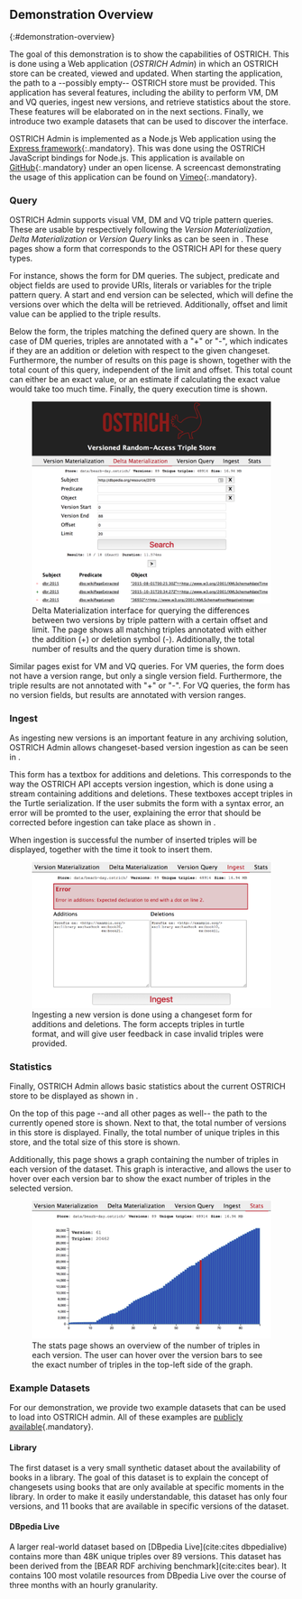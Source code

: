 ## Demonstration Overview
{:#demonstration-overview}

The goal of this demonstration is to show the capabilities of OSTRICH.
This is done using a Web application (_OSTRICH Admin_) in which an OSTRICH store can be created, viewed and updated.
When starting the application, the path to a --possibly empty-- OSTRICH store must be provided.
This application has several features, including the ability to perform VM, DM and VQ queries,
ingest new versions, and retrieve statistics about the store.
These features will be elaborated on in the next sections.
Finally, we introduce two example datasets that can be used to discover the interface.

OSTRICH Admin is implemented as a Node.js Web application using the [Express framework](https://expressjs.com/){:.mandatory}.
This was done using the OSTRICH JavaScript bindings for Node.js.
This application is available on [GitHub](https://github.com/rdfostrich/ostrich-admin){:.mandatory} under an open license.
A screencast demonstrating the usage of this application can be found on [Vimeo](https://vimeo.com/246792247){:.mandatory}.

### Query

OSTRICH Admin supports visual VM, DM and VQ triple pattern queries.
These are usable by respectively following the _Version Materialization_, _Delta Materialization_
or _Version Query_ links as can be seen in [](#demo-query).
These pages show a form that corresponds to the OSTRICH API for these query types.

For instance, [](#demo-query) shows the form for DM queries.
The subject, predicate and object fields are used to provide URIs, literals or variables for the triple pattern query.
A start and end version can be selected, which will define the versions over which the delta will be retrieved.
Additionally, offset and limit value can be applied to the triple results.

Below the form, the triples matching the defined query are shown.
In the case of DM queries, triples are annotated with a "+" or "-",
which indicates if they are an addition or deletion with respect to the given changeset.
Furthermore, the number of results on this page is shown, together with the total count of this query, independent of the limit and offset.
This total count can either be an exact value, or an estimate if calculating the exact value would take too much time.
Finally, the query execution time is shown.

<figure id="demo-query">
<img src="img/query.png" alt="[DM queries]">
<figcaption markdown="block">
Delta Materialization interface for querying the differences between
two versions by triple pattern with a certain offset and limit.
The page shows all matching triples annotated with either the addition (+) or deletion symbol (-).
Additionally, the total number of results and the query duration time is shown.
</figcaption>
</figure>

Similar pages exist for VM and VQ queries.
For VM queries, the form does not have a version range, but only a single version field.
Furthermore, the triple results are not annotated with "+" or "-".
For VQ queries, the form has no version fields, but results are annotated with version ranges.

### Ingest

As ingesting new versions is an important feature in any archiving solution,
OSTRICH Admin allows changeset-based version ingestion as can be seen in [](#demo-ingest).

This form has a textbox for additions and deletions.
This corresponds to the way the OSTRICH API accepts version ingestion,
which is done using a stream containing additions and deletions.
These textboxes accept triples in the Turtle serialization.
If the user submits the form with a syntax error, an error will be promted to the user,
explaining the error that should be corrected before ingestion can take place as shown in [](#demo-ingest).

When ingestion is successful the number of inserted triples will be displayed,
together with the time it took to insert them.

<figure id="demo-ingest">
<img src="img/ingest.png" alt="[Ingest]">
<figcaption markdown="block">
Ingesting a new version is done using a changeset form for additions and deletions.
The form accepts triples in turtle format, and will give user feedback in case invalid triples were provided.
</figcaption>
</figure>

### Statistics

Finally, OSTRICH Admin allows basic statistics about the current OSTRICH store to be displayed as shown in [](#demo-stats).

On the top of this page --and all other pages as well-- the path to the currently opened store is shown.
Next to that, the total number of versions in this store is displayed.
Finally, the total number of unique triples in this store, and the total size of this store is shown.

Additionally, this page shows a graph containing the number of triples in each version of the dataset.
This graph is interactive, and allows the user to hover over each version bar to show the exact number of triples in the selected version.

<figure id="demo-stats">
<img src="img/stats.png" alt="[Stats]">
<figcaption markdown="block">
The stats page shows an overview of the number of triples in each version.
The user can hover over the version bars to see the exact number of triples in the top-left side of the graph.
</figcaption>
</figure>

### Example Datasets

For our demonstration, we provide two example datasets that can be used to load into OSTRICH admin.
All of these examples are [publicly available](https://linkedsoftwaredependencies.org/raw/ostrich/datasets/){.mandatory}.

#### Library

The first dataset is a very small synthetic dataset about the availability of books in a library.
The goal of this dataset is to explain the concept of changesets using books that are only available at specific moments in the library.
In order to make it easily understandable, this dataset has only four versions, and 11 books that are available in specific versions of the dataset.

#### DBpedia Live

A larger real-world dataset based on [DBpedia Live](cite:cites dbpedialive) contains more than 48K unique triples over 89 versions.
This dataset has been derived from the [BEAR RDF archiving benchmark](cite:cites bear).
It contains 100 most volatile resources from DB­pedia Live over the course of three months with an hourly granularity.

